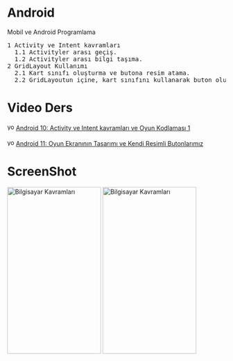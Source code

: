 # Android
Mobil ve Android Programlama

<pre>
1 Activity ve Intent kavramları
  1.1 Activityler arası geçiş.
  1.2 Activityler arası bilgi taşıma.
2 GridLayout Kullanımı
  2.1 Kart sınıfı oluşturma ve butona resim atama.
  2.2 GridLayoutun içine, kart sınıfını kullanarak buton oluşturma.
</pre>

# Video Ders
<img alt="youtube.com" height="16" src="http://3.1m.yt/IlaCgqL.png" width="16">
<a href="https://youtu.be/B-NBHxjwUds">Android 10: Activity ve Intent kavramları ve Oyun Kodlaması 1</a>
<br>
<br>
<img alt="youtube.com" height="16" src="http://3.1m.yt/IlaCgqL.png" width="16">
<a href="https://youtu.be/HSO__nVWxCQ">Android 11: Oyun Ekranının Tasarımı ve Kendi Resimli Butonlarımız</a>


# ScreenShot

<img src="http://www.hizliresimyukle.com/images/2017/02/14/Screenshot_2017-02-14-11-49-56.png" alt="Bilgisayar Kavramları" height="384" width="216">
<img src="http://www.hizliresimyukle.com/images/2017/02/14/Screenshot_2017-02-14-11-49-51.png" alt="Bilgisayar Kavramları" height="384" width="216">


